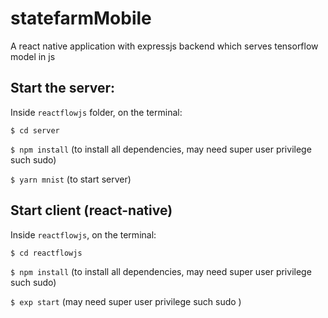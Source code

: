 # statefarmMobile
A react native application with expressjs backend which serves tensorflow model in js

## Start the server:

Inside `reactflowjs` folder, on the terminal: 

`$ cd server`

`$ npm install` (to install all dependencies, may need super user privilege such sudo)

`$ yarn mnist` (to start server)

## Start client (react-native)

Inside `reactflowjs`, on the terminal: 

`$ cd reactflowjs`

`$ npm install` (to install all dependencies, may need super user privilege such sudo)

`$ exp start` (may need super user privilege such sudo )

